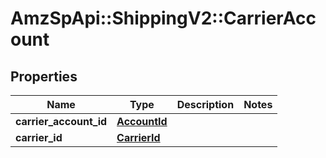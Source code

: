 # AmzSpApi::ShippingV2::CarrierAccount

## Properties
Name | Type | Description | Notes
------------ | ------------- | ------------- | -------------
**carrier_account_id** | [**AccountId**](AccountId.md) |  | 
**carrier_id** | [**CarrierId**](CarrierId.md) |  | 

